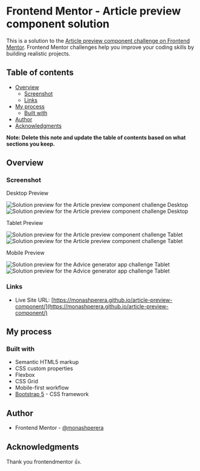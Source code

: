 # Frontend Mentor - Article preview component solution

This is a solution to the [Article preview component challenge on Frontend Mentor](https://www.frontendmentor.io/challenges/article-preview-component-dYBN_pYFT). Frontend Mentor challenges help you improve your coding skills by building realistic projects. 

## Table of contents

- [Overview](#overview)
  - [Screenshot](#screenshot)
  - [Links](#links)
- [My process](#my-process)
  - [Built with](#built-with)
- [Author](#author)
- [Acknowledgments](#acknowledgments)

**Note: Delete this note and update the table of contents based on what sections you keep.**

## Overview

### Screenshot

Desktop Preview

![Solution preview for the Article preview component challenge Desktop](./screenshot/desktop.jpeg)
![Solution preview for the Article preview component challenge Desktop](./screenshot/desktop-active.jpeg)

Tablet Preview

![Solution preview for the Article preview component challenge Tablet](./screenshot/tab.jpeg)
![Solution preview for the Article preview component challenge Tablet](./screenshot/tab-active.jpeg)

Mobile Preview

![Solution preview for the Advice generator app challenge Tablet](./screenshot/mobile.jpeg)
![Solution preview for the Advice generator app challenge Tablet](./screenshot/mobile-active.jpeg)

### Links

- Live Site URL: [https://monashperera.github.io/article-preview-component/](https://monashperera.github.io/article-preview-component/)

## My process

### Built with

- Semantic HTML5 markup
- CSS custom properties
- Flexbox
- CSS Grid
- Mobile-first workflow
- [Bootstrap 5](https://getbootstrap.com) - CSS framework

## Author

- Frontend Mentor - [@monashperera](https://www.frontendmentor.io/profile/monashperera)

## Acknowledgments

Thank you frontendmentor 👍.